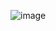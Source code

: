 ![image]([https://miro.medium.com/v2/resize:fit:720/format:webp/0*DGMJ8BauoS2fNJ3c.png](https://vinncorp.com/wp-content/uploads/2024/01/Java-Development-Tools-scaled.webp))
